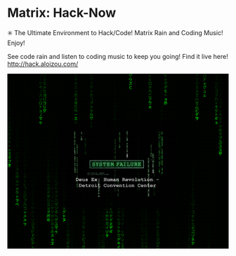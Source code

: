 # Matrix: Hack-Now
:eight_spoked_asterisk: The Ultimate Environment to Hack/Code! Matrix Rain and Coding Music! Enjoy!

See code rain and listen to coding music to keep you going!
Find it live here! http://hack.aloizou.com/

![Matrix Rain](matrix-rain.png?raw=true)
